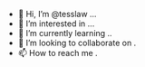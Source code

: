 - 👋 Hi, I’m @tesslaw ...
- 👀 I’m interested in ...
- 🌱 I’m currently learning ..
- 💞️ I’m looking to collaborate on .
- 📫 How to reach me .

<!---
tesslaw/tesslaw is a ✨ special ✨ repository because its `README.md` (this file) appears on your GitHub profile.
You can click the Preview link to take a look at your changes.
--->
